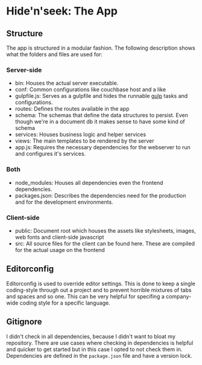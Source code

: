 # Hide'n'seek: The App

## Structure
The app is structured in a modular fashion.
The following description shows what the folders and files are used for:

### Server-side
- bin: Houses the actual server executable.
- conf: Common configurations like couchbase host and a like
- gulpfile.js: Serves as a gulpfile and hides the runnable [gulp](http://gulpjs.com/) tasks and configurations.
- routes: Defines the routes available in the app
- schema: The schemas that define the data structures to persist. Even though we're in a document db it makes sense to have some kind of schema
- services: Houses business logic and helper services
- views: The main templates to be rendered by the server
- app.js: Requires the necessary dependencies for the webserver to run and configures it's services. 

### Both
- node_modules: Houses all dependencies even the frontend dependencies.
- packages.json: Describes the dependencies need for the production and for the development environments.

### Client-side
- public: Document root which houses the assets like stylesheets, images, web fonts and client-side javascript
- src: All source files for the client can be found here. These are compiled for the actual usage on the frontend

## Editorconfig
Editorconfig is used to override editor settings. This is done to keep a single coding-style through out a project and to prevent 
horrible mixtures of tabs and spaces and so one.
This can be very helpful for specifing a company-wide coding style for a specific language.

## Gitignore
I didn't check in all dependencies, because I didn't want to bloat my repository.
There are use cases where checking in dependencies is helpful and quicker to get started but in this 
case I opted to not check them in.
Dependencies are defined in the ```package.json``` file and have a version lock.
